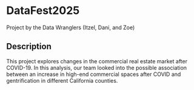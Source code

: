 # DataFest2025

Project by the Data Wranglers (Itzel, Dani, and Zoe)

## Description
This project explores changes in the commercial real estate market after COVID-19. In this analysis, our team looked into the possible association between an increase in high-end commercial spaces after COVID and gentrification in different California counties. 
